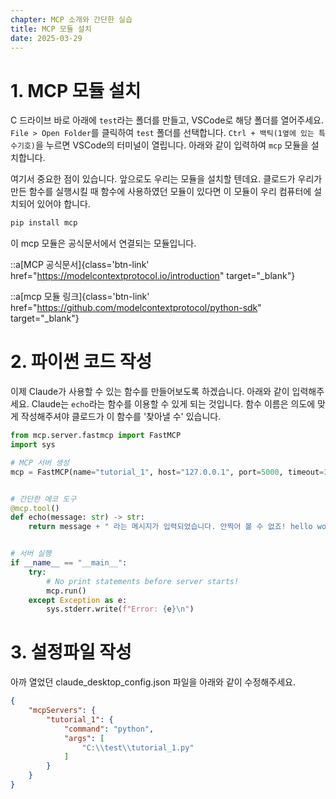 ```yaml
---
chapter: MCP 소개와 간단한 실습
title: MCP 모듈 설치
date: 2025-03-29
---
```


# 1. MCP 모듈 설치

C 드라이브 바로 아래에 `test`라는 폴더를 만들고, VSCode로 해당 폴더를 열어주세요. `File > Open Folder`를 클릭하여 `test` 폴더를 선택합니다. `Ctrl + 백틱(1옆에 있는 특수기호)`을 누르면 VSCode의 터미널이 열립니다. 아래와 같이 입력하여 `mcp` 모듈을 설치합니다.

여기서 중요한 점이 있습니다. 앞으로도 우리는 모듈을 설치할 텐데요. 클로드가 우리가 만든 함수를 실행시킬 때 함수에 사용하였던 모듈이 있다면 이 모듈이 우리 컴퓨터에 설치되어 있어야 합니다.

```bash
pip install mcp
```

이 mcp 모듈은 공식문서에서 연결되는 모듈입니다.

::a[MCP 공식문서]{class='btn-link' href="https://modelcontextprotocol.io/introduction" target="\_blank"}

::a[mcp 모듈 링크]{class='btn-link' href="https://github.com/modelcontextprotocol/python-sdk" target="\_blank"}

# 2. 파이썬 코드 작성
이제 Claude가 사용할 수 있는 함수를 만들어보도록 하겠습니다. 아래와 같이 입력해주세요. Claude는 `echo`라는 함수를 이용할 수 있게 되는 것입니다. 함수 이름은 의도에 맞게 작성해주셔야 클로드가 이 함수를 '찾아낼 수' 있습니다.

```python
from mcp.server.fastmcp import FastMCP
import sys

# MCP 서버 생성
mcp = FastMCP(name="tutorial_1", host="127.0.0.1", port=5000, timeout=30)


# 간단한 에코 도구
@mcp.tool()
def echo(message: str) -> str:
    return message + " 라는 메시지가 입력되었습니다. 안찍어 볼 수 없죠! hello world!"


# 서버 실행
if __name__ == "__main__":
    try:
        # No print statements before server starts!
        mcp.run()
    except Exception as e:
        sys.stderr.write(f"Error: {e}\n")
```

# 3. 설정파일 작성

아까 열었던 claude_desktop_config.json 파일을 아래와 같이 수정해주세요.

```json
{
    "mcpServers": {
        "tutorial_1": {
            "command": "python",
            "args": [
                "C:\\test\\tutorial_1.py"
            ]
        }
    }
}
```


